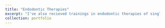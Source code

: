 ```yaml
---
title: "Endodontic Therapies"
excerpt: "I've also recieved trainings in endodontic therapies of single and multi rooted teeth and post & core placement.<br/><img src='/images/portfolio/endo-tooth-4.png'><br/><img src='/images/portfolio/endo-tooth-14.png'>"
collection: portfolio
---
```

